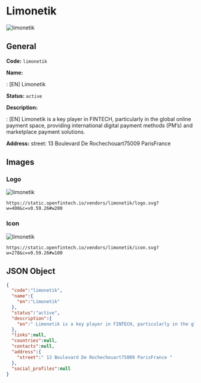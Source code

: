 
# Limonetik 
![limonetik](https://static.openfintech.io/vendors/limonetik/logo.svg?w=400&c=v0.59.26#w200)  

## General 
 
**Code:** `limonetik` 
 
**Name:** 
 
:	[EN] Limonetik 
 
**Status:** `active` 
 
**Description:** 
 
: [EN]  Limonetik is a key player in FINTECH, particularly in the global online payment space, providing international digital payment methods (PM’s) and marketplace payment solutions.  
 
**Address:** 
street:  13 Boulevard De Rochechouart75009 ParisFrance  

## Images 

### Logo 
 
![limonetik](https://static.openfintech.io/vendors/limonetik/logo.svg?w=400&c=v0.59.26#w200)  

```
https://static.openfintech.io/vendors/limonetik/logo.svg?w=400&c=v0.59.26#w200
```  

### Icon 
 
![limonetik](https://static.openfintech.io/vendors/limonetik/icon.svg?w=278&c=v0.59.26#w100)  

```
https://static.openfintech.io/vendors/limonetik/icon.svg?w=278&c=v0.59.26#w100
```  

## JSON Object 

```json
{
  "code":"limonetik",
  "name":{
    "en":"Limonetik"
  },
  "status":"active",
  "description":{
    "en":" Limonetik is a key player in FINTECH, particularly in the global online payment space, providing international digital payment methods (PM\u2019s) and marketplace payment solutions. "
  },
  "links":null,
  "countries":null,
  "contacts":null,
  "address":{
    "street":" 13 Boulevard De Rochechouart75009 ParisFrance "
  },
  "social_profiles":null
}
```  
